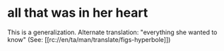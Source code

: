 # all that was in her heart

This is a generalization. Alternate translation: "everything she wanted to know" (See: [[rc://en/ta/man/translate/figs-hyperbole]])

